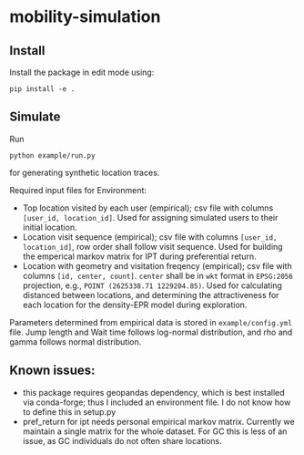 # mobility-simulation

## Install

Install the package in edit mode using:
```
pip install -e .
```

## Simulate

Run 

```
python example/run.py
```
for generating synthetic location traces. 

Required input files for Environment:
- Top location visited by each user (empirical); csv file with columns `[user_id, location_id]`. Used for assigning simulated users to their initial location.
- Location visit sequence (empirical); csv file with columns `[user_id, location_id]`, row order shall follow visit sequence. Used for building the emperical markov matrix for IPT during preferential return. 
- Location with geometry and visitation freqency (empirical); csv file with columns `[id, center, count]`. `center` shall be in `wkt` format in `EPSG:2056` projection, e.g., `POINT (2625338.71 1229204.85)`. Used for calculating distanced between locations, and determining the attractiveness for each location for the density-EPR model during exploration. 

Parameters determined from empirical data is stored in `example/config.yml` file. Jump length and Wait time follows log-normal distribution, and rho and gamma follows normal distribution. 

## Known issues:
- this package requires geopandas dependency, which is best installed via conda-forge; thus I included an environment file. I do not know how to define this in setup.py
- pref_return for ipt needs personal empirical markov matrix. Currently we maintain a single matrix for the whole dataset. For GC this is less of an issue, as GC individuals do not often share locations. 